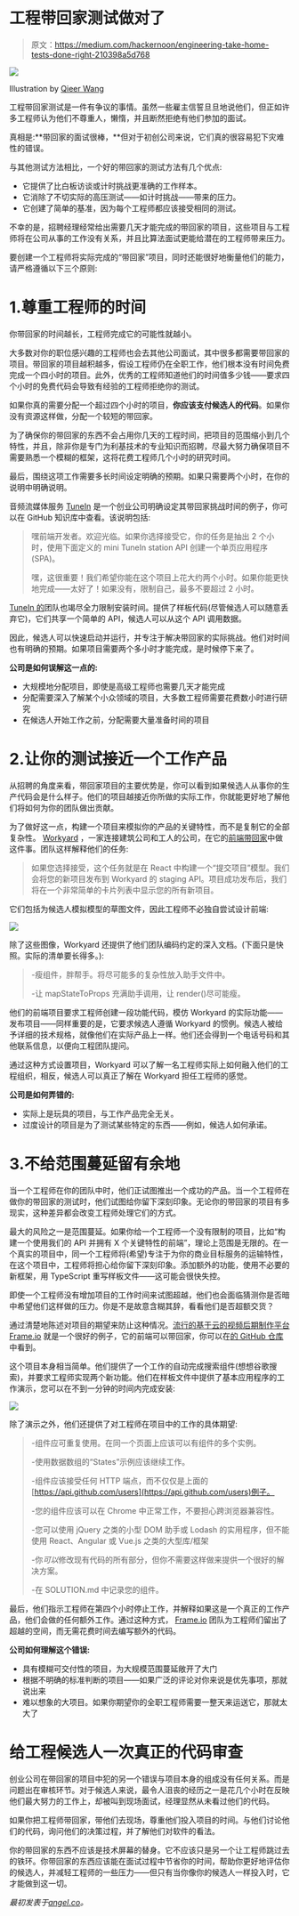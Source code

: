 # 工程带回家测试做对了

> 原文：<https://medium.com/hackernoon/engineering-take-home-tests-done-right-210398a5d768>

![](img/1094b5ee10e814ef7b17a23f570d6502.png)

Illustration by [Qieer Wang](http://www.qieerwang.com/)

工程带回家测试是一件有争议的事情。虽然一些雇主信誓旦旦地说他们，但正如许多工程师认为他们不尊重人，懒惰，并且断然拒绝有他们参加的面试。

真相是:**带回家的面试很棒，**但对于初创公司来说，它们真的很容易犯下灾难性的错误。

与其他测试方法相比，一个好的带回家的测试方法有几个优点:

*   它提供了比白板访谈或计时挑战更准确的工作样本。
*   它消除了不切实际的高压测试——如计时挑战——带来的压力。
*   它创建了简单的基准，因为每个工程师都应该接受相同的测试。

不幸的是，招聘经理经常给出需要几天才能完成的带回家的项目，这些项目与工程师将在公司从事的工作没有关系，并且比算法面试更能给潜在的工程师带来压力。

要创建一个工程师将实际完成的“带回家”项目，同时还能很好地衡量他们的能力，请严格遵循以下三个原则:

# 1.尊重工程师的时间

你带回家的时间越长，工程师完成它的可能性就越小。

大多数对你的职位感兴趣的工程师也会去其他公司面试，其中很多都需要带回家的项目。带回家的项目越积越多，假设工程师仍在全职工作，他们根本没有时间免费完成一个四小时的项目。此外，优秀的工程师知道他们的时间值多少钱——要求四个小时的免费代码会导致有经验的工程师拒绝你的测试。

如果你真的需要分配一个超过四个小时的项目，**你应该支付候选人的代码**。如果你没有资源这样做，分配一个较短的带回家。

为了确保你的带回家的东西不会占用你几天的工程时间，把项目的范围缩小到几个特性，并且，除非你是专门为利基技术的专业知识而招聘，尽最大努力确保项目不需要熟悉一个模糊的框架，这将花费工程师几个小时的研究时间。

最后，围绕这项工作需要多长时间设定明确的预期。如果只需要两个小时，在你的说明中明确说明。

音频流媒体服务 [TuneIn](https://angel.co/tunein) 是一个创业公司明确设定其带回家挑战时间的例子，你可以在 GitHub 知识库中查看。该说明包括:

> 嘿前端开发者。欢迎光临。如果你选择接受它，你的任务是抽出 2 个小时，使用下面定义的 mini TuneIn station API 创建一个单页应用程序(SPA)。
> 
> 嘿，这很重要！我们希望你能在这个项目上花大约两个小时。如果你能更快地完成——太好了！如果没有，限制自己，最多不要超过 2 小时。

[TuneIn 的](https://angel.co/tunein)团队也竭尽全力限制安装时间。提供了样板代码(尽管候选人可以随意丢弃它)，它们共享一个简单的 API，候选人可以从这个 API 调用数据。

因此，候选人可以快速启动并运行，并专注于解决带回家的实际挑战。他们对时间也有明确的预期。如果项目需要两个多小时才能完成，是时候停下来了。

**公司是如何误解这一点的:**

*   大规模地分配项目，即使是高级工程师也需要几天才能完成
*   分配需要深入了解某个小众领域的项目，大多数工程师需要花费数小时进行研究
*   在候选人开始工作之前，分配需要大量准备时间的项目

# 2.让你的测试接近一个工作产品

从招聘的角度来看，带回家项目的主要优势是，你可以看到如果候选人从事你的生产代码会是什么样子。他们的项目越接近你所做的实际工作，你就能更好地了解他们将如何为你的团队做出贡献。

为了做好这一点，构建一个项目来模拟你的产品的关键特性，而不是复制它的全部复杂性。 [Workyard](https://angel.co/workyard) ，一家连接建筑公司和工人的公司，在它的[前端带回家](https://github.com/work-yard/web-take-home-project)中做这件事。团队这样解释他们的任务:

> 如果您选择接受，这个任务就是在 React 中构建一个“提交项目”模型。我们会将您的新项目发布到 Workyard 的 staging API。项目成功发布后，我们将在一个非常简单的卡片列表中显示您的所有新项目。

它们包括为候选人模拟模型的草图文件，因此工程师不必独自尝试设计前端:

![](img/6b9a5af1df0187030c8dcaa270a67eb1.png)

除了这些图像，Workyard 还提供了他们团队编码约定的深入文档。(下面只是快照。实际的清单要长得多。):

> -瘦组件，胖帮手。将尽可能多的复杂性放入助手文件中。
> 
> -让 mapStateToProps 充满助手调用，让 render()尽可能瘦。

他们的前端项目要求工程师创建一段功能代码，模仿 Workyard 的实际功能——发布项目——同样重要的是，它要求候选人遵循 Workyard 的惯例。候选人被给予详细的技术规格，就像他们在实际产品上一样。他们还会得到一个电话号码和其他联系信息，以便向工程团队提问。

通过这种方式设置项目，Workyard 可以了解一名工程师实际上如何融入他们的工程组织，相反，候选人可以真正了解在 Workyard 担任工程师的感觉。

**公司是如何弄错的:**

*   实际上是玩具的项目，与工作产品完全无关。
*   过度设计的项目是为了测试某些特定的东西——例如，候选人如何承诺。

# 3.不给范围蔓延留有余地

当一个工程师在你的团队中时，他们正试图推出一个成功的产品。当一个工程师在做你的带回家的测试时，他们试图给你留下深刻印象。无论你的带回家的项目有多现实，这种差异都会改变工程师处理它们的方式。

最大的风险之一是范围蔓延。如果你给一个工程师一个没有限制的项目，比如“构建一个使用我们的 API 并拥有 X 个关键特性的前端”，理论上范围是无限的。在一个真实的项目中，同一个工程师将(希望)专注于为你的商业目标服务的运输特性，在这个项目中，工程师将担心给你留下深刻印象。添加额外的功能，使用不必要的新框架，用 TypeScript 重写样板文件——这可能会很快失控。

即使一个工程师没有增加项目的工作时间来试图超越，他们也会面临猜测你是否暗中希望他们这样做的压力。你是不是故意含糊其辞，看看他们是否超额交货？

通过清楚地陈述对项目的期望来防止这种情况。[流行的基于云的视频后期制作平台 Frame.io](https://angel.co/frame-io) 就是一个很好的例子，它的前端可以带回家，你可以在[的 GitHub 仓库](https://github.com/Frameio/frontend-exercise-public)中看到。

这个项目本身相当简单。他们提供了一个工作的自动完成搜索组件(想想谷歌搜索)，并要求工程师实现两个新功能。他们在样板文件中提供了基本应用程序的工作演示，您可以在不到一分钟的时间内完成安装:

![](img/9490b66bd6d0a9ff27ef41524b200934.png)

除了演示之外，他们还提供了对工程师在项目中的工作的具体期望:

> -组件应可重复使用。在同一个页面上应该可以有组件的多个实例。
> 
> -使用数据数组的“States”示例应该继续工作。
> 
> -组件应该接受任何 HTTP 端点，而不仅仅是上面的[https://api.github.com/users](https://api.github.com/users)例子。
> 
> -您的组件应该可以在 Chrome 中正常工作，不要担心跨浏览器兼容性。
> 
> -您可以使用 jQuery 之类的小型 DOM 助手或 Lodash 的实用程序，但不能使用 React、Angular 或 Vue.js 之类的大型库/框架
> 
> -你*可以*修改现有代码的所有部分，但你不需要这样做来提供一个很好的解决方案。
> 
> -在 SOLUTION.md 中记录您的组件。

最后，他们指示工程师在第四个小时停止工作，并解释如果这是一个真正的工作产品，他们会做的任何额外工作。通过这种方式， [Frame.io](http://frame.io/) 团队为工程师们留出了超越的空间，而无需花费时间去编写额外的代码。

**公司如何理解这个错误:**

*   具有模糊可交付性的项目，为大规模范围蔓延敞开了大门
*   根据不明确的标准判断的项目——如果广泛的评论对你来说是优先事项，那就说出来
*   难以想象的大项目。如果你期望你的全职工程师需要一整天来运送它，那就太大了

# 给工程候选人一次真正的代码审查

创业公司在带回家的项目中犯的另一个错误与项目本身的组成没有任何关系。而是问题出在审核环节。对于候选人来说，最令人沮丧的经历之一是花几个小时在反映他们最大努力的工作上，却被叫到现场面试，经理显然从未看过他们的代码。

如果你把工程师带回家，带他们去现场，尊重他们投入项目的时间。与他们讨论他们的代码，询问他们的决策过程，并了解他们对软件的看法。

你的带回家的东西不应该是技术屏幕的替身。它不应该只是另一个让工程师跳过去的铁环。你带回家的东西应该能在面试过程中节省你的时间，帮助你更好地评估你的候选人，并减轻工程师的一些压力——但只有当你像你的候选人一样投入时，它才能做到这一切。

*最初发表于*[*angel.co*](https://angel.co/blog/engineers-hate-your-take-home-project-heres-how-to-fix-it)*。*